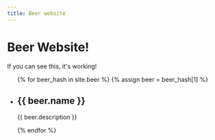```yaml
---
title: Beer website
---
```


# Beer Website!

If you can see this, it's working!

<ul>
    {% for beer_hash in site.beer %}
    {% assign beer = beer_hash[1] %}
    <li>
        <h2>{{ beer.name }}</h2>
        <p>{{ beer.description }}</p>
    </li>
    {% endfor %}
</ul>

